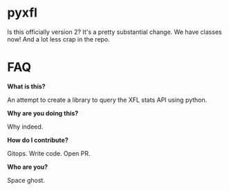 # pyxfl

Is this officially version 2? It's a pretty substantial change. We have classes now! And a lot less crap in the repo. 


# FAQ

**What is this?**

An attempt to create a library to query the XFL stats API using python. 

**Why are you doing this?**

Why indeed.

**How do I contribute?**

Gitops. Write code. Open PR. 

**Who are you?**

Space ghost.

